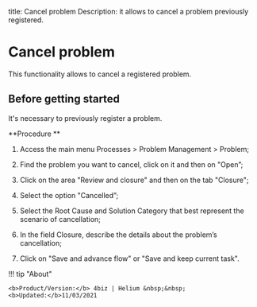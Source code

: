 title: Cancel problem
Description: it allows to cancel a problem previously registered.

# Cancel problem

This functionality allows to cancel a registered problem.

## Before getting started

It's necessary to previously register a problem.

**Procedure **

1.	Access the main menu Processes > Problem Management > Problem;

2.	Find the problem you want to cancel, click on it and then on "Open”;

3.	Click on the area "Review and closure" and then on the tab "Closure";

4.	Select the option "Cancelled”;

5.	Select the Root Cause and Solution Category that best represent the scenario of cancellation;

6.	In the field Closure, describe the details about the problem’s cancellation;

7.	Click on "Save and advance flow" or "Save and keep current task".


!!! tip "About"

    <b>Product/Version:</b> 4biz | Helium &nbsp;&nbsp;
    <b>Updated:</b>11/03/2021

